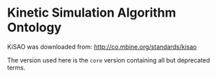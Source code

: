 Kinetic Simulation Algorithm Ontology
=====================================

KiSAO was downloaded from: http://co.mbine.org/standards/kisao

The version used here is the `core` version containing all but deprecated terms.
